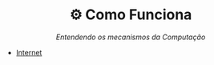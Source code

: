 <h1 align="center"> ⚙️ Como Funciona</h1>

<p align="center"><em>Entendendo os mecanismos da Computação</em></h1>

- [Internet](https://github.com/DanielBrito/sturing/blob/master/ComoFunciona/Topicos/Internet.md)
